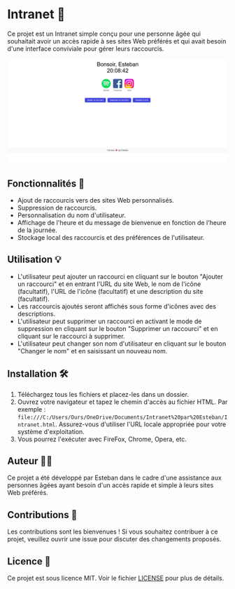 # Intranet 👴

Ce projet est un Intranet simple conçu pour une personne âgée qui souhaitait avoir un accès rapide à ses sites Web préférés et qui avait besoin d'une interface conviviale pour gérer leurs raccourcis.

![Exemple :)](capture_ecran.png)

## Fonctionnalités 🚀

- Ajout de raccourcis vers des sites Web personnalisés.
- Suppression de raccourcis.
- Personnalisation du nom d'utilisateur.
- Affichage de l'heure et du message de bienvenue en fonction de l'heure de la journée.
- Stockage local des raccourcis et des préférences de l'utilisateur.

## Utilisation 💡

- L'utilisateur peut ajouter un raccourci en cliquant sur le bouton "Ajouter un raccourci" et en entrant l'URL du site Web, le nom de l'icône (facultatif), l'URL de l'icône (facultatif) et une description du site (facultatif).
- Les raccourcis ajoutés seront affichés sous forme d'icônes avec des descriptions.
- L'utilisateur peut supprimer un raccourci en activant le mode de suppression en cliquant sur le bouton "Supprimer un raccourci" et en cliquant sur le raccourci à supprimer.
- L'utilisateur peut changer son nom d'utilisateur en cliquant sur le bouton "Changer le nom" et en saisissant un nouveau nom.

## Installation 🛠️

1. Téléchargez tous les fichiers et placez-les dans un dossier.
2. Ouvrez votre navigateur et tapez le chemin d'accès au fichier HTML. Par exemple : `file:///C:/Users/Ours/OneDrive/Documents/Intranet%20par%20Esteban/Intranet.html`. Assurez-vous d'utiliser l'URL locale appropriée pour votre système d'exploitation.
3. Vous pourrez l'exécuter avec FireFox, Chrome, Opera, etc.

## Auteur 👨‍💻

Ce projet a été développé par Esteban dans le cadre d'une assistance aux personnes âgées ayant besoin d'un accès rapide et simple à leurs sites Web préférés.

## Contributions 🤝

Les contributions sont les bienvenues ! Si vous souhaitez contribuer à ce projet, veuillez ouvrir une issue pour discuter des changements proposés.

## Licence 📝

Ce projet est sous licence MIT. Voir le fichier [LICENSE](LICENSE) pour plus de détails.
